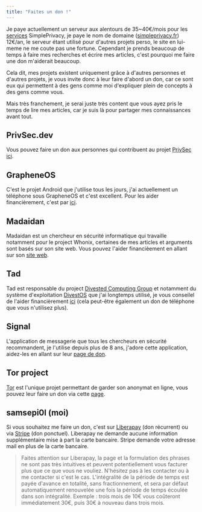 ```yaml
---
title: "Faites un don !"
---
```


Je paye actuellement un serveur aux alentours de 35~40€/mois pour les [services](https://services.simpleprivacy.fr) SimplePrivacy, je paye le nom de domaine ([simpleprivacy.fr](https://simpleprivacy.fr)) 12€/an, le serveur étant utilisé pour d'autres projets perso, le site en lui-meme ne me coute pas une fortune. Cependant je prends beaucoup de temps à faire mes recherches et écrire mes articles, c'est pourquoi me faire une don m'aiderait beaucoup.

Cela dit, mes projets existent uniquement grâce à d'autres personnes et d'autres projets, je vous invite donc à leur faire d'abord un don, car ce sont eux qui permettent à des gens comme moi d'expliquer plein de concepts à des gens comme vous.

Mais très franchement, je serai juste très content que vous ayez pris le temps de lire mes articles, car je suis là pour partager mes connaissances avant tout.

## PrivSec.dev
Vous pouvez faire un don aux personnes qui contribuent au projet [PrivSec](https://privsec.dev) [ici](https://privsec.dev/donate).

## GrapheneOS
C'est le projet Android que j'utilise tous les jours, j'ai actuellement un téléphone sous GrapheneOS et c'est excellent. Pour les aider financièrement, c'est par [ici](https://grapheneos.org/donate).

## Madaidan
Madaidan est un chercheur en sécurité informatique qui travaille notamment pour le project Whonix, certaines de mes articles et arguments sont basés sur son site web. Vous pouvez l'aider financièement en allant sur son [site web](https://madaidans-insecurities.github.io/).

## Tad
Tad est responsable du project [Divested Computing Group](https://divested.dev/) et notamment du système d'exploitation [DivestOS](https://divestos.org/) que j'ai longtemps utilisé, je vous conseilel de l'aider financièrement [ici](https://divested.dev/pages/donate) (cela peut-être également un don de téléphone que vous n'utilisez plus).

## Signal
L'application de messagerie que tous les chercheurs en sécurité recommandent, je l'utilise depuis plus de 8 ans, j'adore cette application, aidez-les en allant sur leur [page de don](https://www.signal.org/donate/).

## Tor project
[Tor](https://www.torproject.org/) est l'unique projet permettant de garder son anonymat en ligne, vous pouvez leur faire un don via cette [page](https://donate.torproject.org/).

## samsepi0l (moi)
Si vous souhaitez me faire un don, c'est sur [Liberapay](https://liberapay.com/samsepi0l/) (don récurrent) ou via [Stripe](https://donate.stripe.com/cN216e2YN7db9Hi144) (don ponctuel). 
Liberapay ne demande aucune information supplémentaire mise à part la carte bancaire. Stripe demande votre adresse mail en plus de la carte bancaire.

> Faites attention sur Liberapay, la page et la formulation des  phrases ne sont pas très intuitives et peuvent potentiellement vous facturer plus que ce que vous ne vouliez. N'hésitez pas à les contacter ou à me contacter si c'est le cas.
L'intégralité de la période de temps est payée d'avance en totalité, sans fractionnement, et sera par défaut automatiquement renouvelée une fois la période de temps écoulée dans son intégralité.
Exemple : trois mois de 10€ vous coûteront immédiatement 30€, puis 30€ à nouveau dans trois mois.
